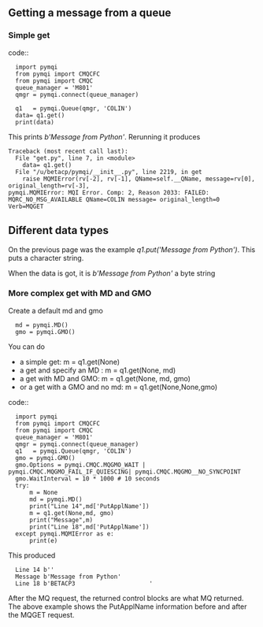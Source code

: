 ## Getting a message from a queue
### Simple get 

code::

      import pymqi 
      from pymqi import CMQCFC 
      from pymqi import CMQC 
      queue_manager = 'M801' 
      qmgr = pymqi.connect(queue_manager)
 
      q1   = pymqi.Queue(qmgr, 'COLIN') 
      data= q1.get() 
      print(data) 

This prints *b'Message from Python'*.
Rerunning it produces

    Traceback (most recent call last):                                                                                                  
      File "get.py", line 7, in <module>                                                                                                
        data= q1.get()                                                                                                                  
      File "/u/betacp/pymqi/__init__.py", line 2219, in get                                                                             
        raise MQMIError(rv[-2], rv[-1], QName=self.__QName, message=rv[0], original_length=rv[-3],                                      
    pymqi.MQMIError: MQI Error. Comp: 2, Reason 2033: FAILED: MQRC_NO_MSG_AVAILABLE QName=COLIN message= original_length=0 Verb=MQGET   

## Different data types
On the previous page was the example *q1.put('Message from Python')*.  This puts a character string.

When the data is got, it is *b'Message from Python'* a byte string


### More complex get with MD and GMO
Create a default md and gmo

      md = pymqi.MD()
      gmo = pymqi.GMO()

You can do 
- a simple get:  m = q1.get(None)  
- a get and specify an MD :  m = q1.get(None, md)
- a get with MD and GMO: m = q1.get(None, md, gmo)
- or a get with a GMO and no md: m = q1.get(None,None,gmo)


code::

      import pymqi 
      from pymqi import CMQCFC 
      from pymqi import CMQC 
      queue_manager = 'M801' 
      qmgr = pymqi.connect(queue_manager) 
      q1   = pymqi.Queue(qmgr, 'COLIN') 
      gmo = pymqi.GMO() 
      gmo.Options = pymqi.CMQC.MQGMO_WAIT | pymqi.CMQC.MQGMO_FAIL_IF_QUIESCING| pymqi.CMQC.MQGMO__NO_SYNCPOINT 
      gmo.WaitInterval = 10 * 1000 # 10 seconds 
      try: 
          m = None 
          md = pymqi.MD() 
          print("Line 14",md['PutApplName']) 
          m = q1.get(None,md, gmo) 
          print("Message",m) 
          print("Line 18",md['PutApplName']) 
      except pymqi.MQMIError as e: 
          print(e) 

This produced

      Line 14 b''                                        
      Message b'Message from Python'                     
      Line 18 b'BETACP3                     '                  
After the MQ request, the returned control blocks are what MQ returned. The above example shows the  PutApplName information before and after the MQGET request.
